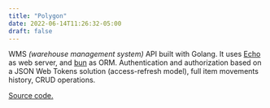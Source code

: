 ```yaml
---
title: "Polygon"
date: 2022-06-14T11:26:32-05:00
draft: false
---
```


WMS *(warehouse management system)* API built with Golang. It uses [Echo](https://echo.labstack.com/) as web server, and [bun](https://bun.uptrace.dev/) as ORM. Authentication and authorization based on a JSON Web Tokens solution (access-refresh model), full item movements history, CRUD operations.

[Source code.](https://github.com/mlc-d/polygon)